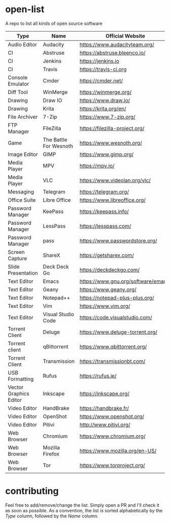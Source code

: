 # open-list
A repo to list all kinds of open source software

| Type | Name | Official Website | Source Code Repository |
| ------------- | ------------- | ------------- | ----- |
| Audio Editor | Audacity | https://www.audacityteam.org/ | https://github.com/audacity/audacity |
| CI | Abstruse | https://abstruse.bleenco.io/ | https://github.com/bleenco/abstruse |
| CI | Jenkins | https://jenkins.io | https://github.com/jenkinsci |
| CI | Travis | https://travis-ci.org | https://github.com/travis-ci/travis-ci |
| Console Emulator | Cmder | https://cmder.net/ | https://github.com/cmderdev/cmder/ |
| Diff Tool | WinMerge | https://winmerge.org/ | https://github.com/winmerge/winmerge |
| Drawing | Draw IO | https://www.draw.io/ | https://github.com/jgraph/drawio |
| Drawing | Krita | https://krita.org/en/ | https://invent.kde.org/kde/krita/ |
| File Archiver | 7-Zip | https://www.7-zip.org/ | https://sourceforge.net/projects/sevenzip/ |
| FTP Manager | FileZilla | https://filezilla-project.org/ | https://download.filezilla-project.org/client/ |
| Game | The Battle For Wesnoth | https://www.wesnoth.org/ | https://github.com/wesnoth/wesnoth |
| Image Editor | GIMP | https://www.gimp.org/ | https://www.gimp.org/source/ |
| Media Player | MPV | https://mpv.io/ | https://github.com/mpv-player/mpv |
| Media Player | VLC | https://www.videolan.org/vlc/ | https://www.videolan.org/vlc/download-sources.html |
| Messaging | Telegram | https://telegram.org/ | https://github.com/TelegramOrg |
| Office Suite | Libre Office | https://www.libreoffice.org/ | https://www.libreoffice.org/download/download/ |
| Password Manager | KeePass | https://keepass.info/ | https://sourceforge.net/projects/keepass/ |
| Password Manager | LessPass | https://lesspass.com/ | https://github.com/lesspass/lesspass |
| Password Manager | pass | https://www.passwordstore.org/ | https://git.zx2c4.com/password-store/ |
| Screen Capture | ShareX | https://getsharex.com/ | https://github.com/ShareX/ShareX |
| Slide Presentation | Deck Deck Go | https://deckdeckgo.com/ | https://github.com/deckgo/deckdeckgo |
| Text Editor | Emacs | https://www.gnu.org/software/emacs/ | https://github.com/emacs-mirror/emacs |
| Text Editor | Geany | https://www.geany.org/ | https://github.com/geany |
| Text Editor | Notepad++ | https://notepad-plus-plus.org/ | https://github.com/notepad-plus-plus/notepad-plus-plus |
| Text Editor | Vim | https://www.vim.org/ | https://www.vim.org/sources.php |
| Text Editor | Visual Studio Code | https://code.visualstudio.com/ | https://github.com/Microsoft/vscode/ |
| Torrent Client | Deluge | https://www.deluge-torrent.org/ | https://git.deluge-torrent.org/deluge |
| Torrent client | qBittorrent | https://www.qbittorrent.org/ | https://github.com/qbittorrent/qBittorrent |
| Torrent Client | Transmission | https://transmissionbt.com/ | https://github.com/transmission/transmission |
| USB Formatting | Rufus | https://rufus.ie/ | https://github.com/pbatard/rufus |
| Vector Graphics Editor | Inkscape | https://inkscape.org/ | https://gitlab.com/inkscape/inkscape |
| Video Editor | HandBrake | https://handbrake.fr/ | https://github.com/HandBrake/HandBrake |
| Video Editor | OpenShot | https://www.openshot.org/ | https://github.com/OpenShot |
| Video Editor | Pitivi | http://www.pitivi.org/ | https://github.com/GNOME/pitivi |
| Web Browser | Chromium | https://www.chromium.org/ | https://chromium.googlesource.com/chromium/src.git | 
| Web Browser | Mozilla Firefox | https://www.mozilla.org/en-US/ | https://developer.mozilla.org/en-US/docs/Mozilla/Developer_guide/Source_Code/Directory_structure |
| Web Browser | Tor | https://www.torproject.org/ | https://dist.torproject.org/ |


# contributing
Feel free to add/remove/change the list. Simply open a PR and I'll check it as soon as possible. As a convention, the list is sorted alphabetically by the _Type_ column, followed by the _Name_ column.
